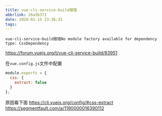 ```yaml
---
title: vue-cli-service-build报错
abbrlink: 26a3b371
date: 2020-01-15 23:36:31
tags:
---
```


`vue-cli-service-build报错No module factory available for dependency type: CssDependency`

https://forum.vuejs.org/t/vue-cli-service-build/83951

在`vue.config.js`文件中配置

```js
module.exports = {
  css: {
    extract: false
  }
};
```

原因看下面
https://cli.vuejs.org/config/#css-extract
https://segmentfault.com/a/1190000016390112

